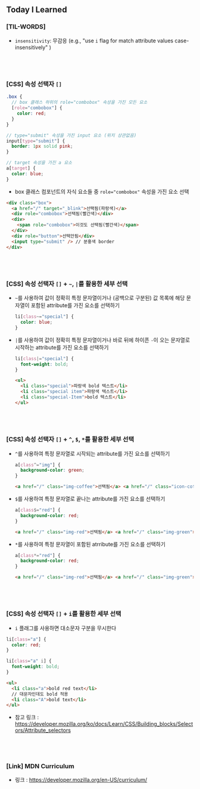 ## Today I Learned

### [TIL-WORDS]

- `insensitivity`: 무감응 (e.g., "use `i` flag for match attribute values case-insensitively" )

## <br />

### [CSS] 속성 선택자 `[]`

```scss
.box {
  // box 클래스 하위의 role="combobox" 속성을 가진 모든 요소
  [role="combobox"] {
    color: red;
  }
}

// type="submit" 속성을 가진 input 요소 (위치 상관없음)
input[type="submit"] {
  border: 1px solid pink;
}

// target 속성을 가진 a 요소
a[target] {
  color: blue;
}
```

- box 클래스 컴포넌트의 자식 요소들 중 `role="combobox"` 속성을 가진 요소 선택

```html
<div class="box">
  <a href="/" target="_blink">선택됨(파랑색)</a>
  <div role="combobox">선택됨(빨간색)</div>
  <div>
    <span role="combobox">이것도 선택됨(빨간색)</span>
  </div>
  <div role="button">선택안됨</div>
  <input type="submit" /> // 분홍색 border
</div>
```

## <br />

### [CSS] 속성 선택자 `[]` + `~`, `|`를 활용한 세부 선택

- `~`를 사용하여 값이 정확히 특정 문자열이거나 (공백으로 구분된) 값 목록에 해당 문자열이 포함된 attribute를 가진 요소를 선택하기

  ```scss
  li[class~="special"] {
    color: blue;
  }
  ```

- `|`를 사용하여 값이 정확히 특정 문자열이거나 바로 뒤에 하이픈 `-`이 오는 문자열로 시작하는 attribute를 가진 요소를 선택하기

  ```scss
  li[class|="special"] {
    font-weight: bold;
  }
  ```

  ```html
  <ul>
    <li class="special">파랑색 bold 텍스트</li>
    <li class="special item">파랑색 텍스트</li>
    <li class="special-Item">bold 텍스트</li>
  </ul>
  ```

## <br />

### [CSS] 속성 선택자 `[]` + `^`, `$`, `*`를 활용한 세부 선택

- `^`를 사용하여 특정 문자열로 시작되는 attribute를 가진 요소를 선택하기

  ```scss
  a[class^="img"] {
    background-color: green;
  }
  ```

  ```html
  <a href="/" class="img-coffee">선택됨</a> <a href="/" class="icon-coffee">선택 안 됨</a>
  ```

- `$`를 사용하여 특정 문자열로 끝나는 attribute를 가진 요소를 선택하기

  ```scss
  a[class$="red"] {
    background-color: red;
  }
  ```

  ```html
  <a href="/" class="img-red">선택됨</a> <a href="/" class="img-green">선택 안 됨</a>
  ```

- `*`를 사용하여 특정 문자열이 포함된 atrribute를 가진 요소를 선택하기

  ```scss
  a[class*="red"] {
    background-color: red;
  }
  ```

  ```html
  <a href="/" class="img-red">선택됨</a> <a href="/" class="img-green">선택 안 됨</a>
  ```

## <br />

### [CSS] 속성 선택자 `[]` + `i`를 활용한 세부 선택

- `i` 플래그를 사용하면 대소문자 구분을 무시한다

```scss
li[class="a"] {
  color: red;
}

li[class="a" i] {
  font-weight: bold;
}
```

```html
<ul>
  <li class="a">bold red text</li>
  // 대문자인데도 bold 적용
  <li class="A">bold text</li>
</ul>
```

- 참고 링크 : https://developer.mozilla.org/ko/docs/Learn/CSS/Building_blocks/Selectors/Attribute_selectors

## <br />

### [Link] MDN Curriculum

- 링크 : https://developer.mozilla.org/en-US/curriculum/
